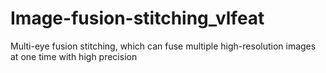 # Image-fusion-stitching_vlfeat
Multi-eye fusion stitching, which can fuse multiple high-resolution images at one time with high precision
